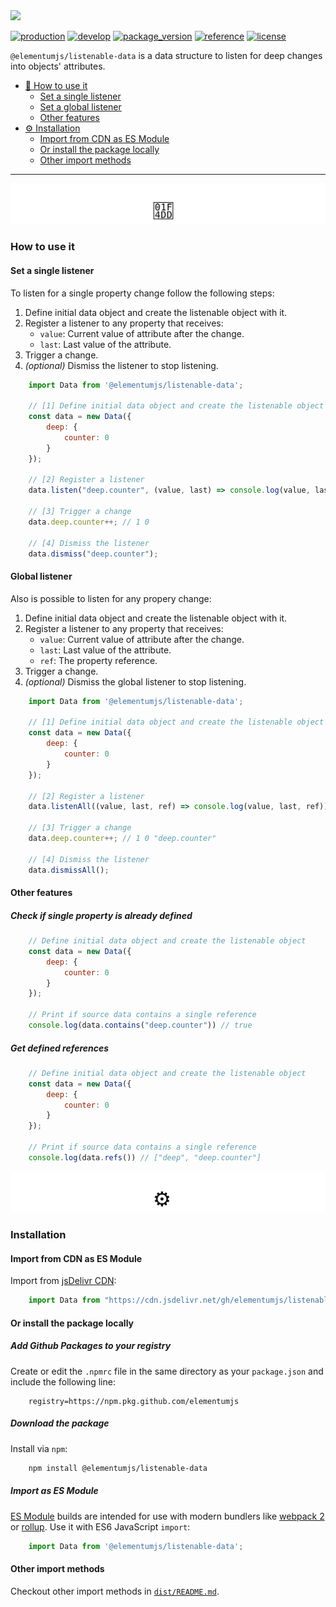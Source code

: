 <img src="https://raw.githubusercontent.com/elementumjs/listenable-data/master/assets/header.svg"/>

[![production](https://github.com/elementumjs/listenable-data/workflows/production/badge.svg)][1]
[![develop](https://github.com/elementumjs/listenable-data/workflows/develop/badge.svg)][2]
[![package_version](https://img.shields.io/github/package-json/v/elementumjs/listenable-data)][3]
[![reference](https://img.shields.io/badge/docs-REFERENCE-blue)][4]
[![license](https://img.shields.io/github/license/elementumjs/listenable-data)][5]

`@elementumjs/listenable-data` is a data structure to listen for deep changes into objects' attributes.

- [📝 How to use it][6]
  - [Set a single listener][7]
  - [Set a global listener][8]
  - [Other features][9]
- [⚙️ Installation][10]
  - [Import from CDN as ES Module][11]
  - [Or install the package locally][12]
  - [Other import methods][13]

---

<img src="https://raw.githubusercontent.com/elementumjs/template/develop/assets/how-to-use-it.svg"/>

### How to use it

#### Set a single listener

To listen for a single property change follow the following steps:

1. Define initial data object and create the listenable object with it.
2. Register a listener to any property that receives:
    - `value`: Current value of attribute after the change.
    - `last`: Last value of the attribute.
3. Trigger a change.
4. *(optional)* Dismiss the listener to stop listening.

```javascript
    import Data from '@elementumjs/listenable-data';

    // [1] Define initial data object and create the listenable object
    const data = new Data({
        deep: {
            counter: 0
        }
    });

    // [2] Register a listener
    data.listen("deep.counter", (value, last) => console.log(value, last));

    // [3] Trigger a change
    data.deep.counter++; // 1 0

    // [4] Dismiss the listener
    data.dismiss("deep.counter");
```

#### Global listener

Also is possible to listen for any propery change:

1. Define initial data object and create the listenable object with it.
2. Register a listener to any property that receives:
    - `value`: Current value of attribute after the change.
    - `last`: Last value of the attribute.
    - `ref`: The property reference.
3. Trigger a change.
4. *(optional)* Dismiss the global listener to stop listening.

```javascript
    import Data from '@elementumjs/listenable-data';

    // [1] Define initial data object and create the listenable object
    const data = new Data({
        deep: {
            counter: 0
        }
    });

    // [2] Register a listener
    data.listenAll((value, last, ref) => console.log(value, last, ref));

    // [3] Trigger a change
    data.deep.counter++; // 1 0 "deep.counter"

    // [4] Dismiss the listener
    data.dismissAll();
```

#### Other features

##### Check if single property is already defined

```javascript
    // Define initial data object and create the listenable object
    const data = new Data({
        deep: {
            counter: 0
        }
    });

    // Print if source data contains a single reference
    console.log(data.contains("deep.counter")) // true
```

##### Get defined references

```javascript
    // Define initial data object and create the listenable object
    const data = new Data({
        deep: {
            counter: 0
        }
    });

    // Print if source data contains a single reference
    console.log(data.refs()) // ["deep", "deep.counter"]
```

<img src="https://raw.githubusercontent.com/elementumjs/template/develop/assets/installation.svg"/>

### Installation

#### Import from CDN as ES Module

Import from [jsDelivr CDN](https://www.jsdelivr.com/):

```javascript
    import Data from "https://cdn.jsdelivr.net/gh/elementumjs/listenable-data/dist/listenable-data.esm.js";
```

#### Or install the package locally

##### Add Github Packages to your registry

Create or edit the `.npmrc` file in the same directory as your `package.json` and include the following line:

```
    registry=https://npm.pkg.github.com/elementumjs
```

##### Download the package

Install via `npm`:

```sh
    npm install @elementumjs/listenable-data
```

##### Import as ES Module

[ES Module](http://exploringjs.com/es6/ch_modules.html) builds are intended for use with modern bundlers like [webpack 2](https://webpack.js.org) or [rollup](http://rollupjs.org/). Use it with ES6 JavaScript `import`:
  
```javascript
    import Data from '@elementumjs/listenable-data';
```

#### Other import methods

Checkout other import methods in [`dist/README.md`](https://github.com/elementumjs/listenable-data/blob/master/dist/README.md).

[1]: https://github.com/elementumjs/listenable-data/actions?query=workflow%3Aproduction

[2]: https://github.com/elementumjs/listenable-data/actions?query=workflow%3Adevelop

[3]: https://github.com/elementumjs/listenable-data/packages/

[4]: docs/globals.md

[5]: LICENSE

[6]: #how-to-use-it

[7]: #set-a-single-listener

[8]: #set-a-global-listener

[9]: #other-features

[10]: #installation

[11]: #import-from-cdn-as-es.module

[12]: #or-install-the-package-locally

[13]: #other-import-methods
